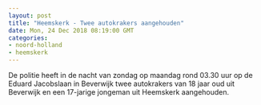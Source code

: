 ```yaml
---
layout: post
title: "Heemskerk - Twee autokrakers aangehouden"
date: Mon, 24 Dec 2018 08:19:00 GMT
categories: 
- noord-holland 
- heemskerk 
---
```


De politie heeft in de nacht van zondag op maandag rond 03.30 uur  op de Eduard Jacobslaan in Beverwijk twee autokrakers van 18 jaar oud uit Beverwijk en een 17-jarige jongeman uit Heemskerk aangehouden.
